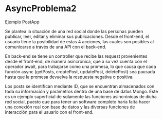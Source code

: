 # AsyncProblema2
Ejemplo PostApp

Se plantea la situación de una red social donde las personas pueden publicar, leer, editar y eliminar sus publicaciones. Desde el front-end, el usuario tiene la posibilidad de estas 4 acciones, las cuales son posibles al comunicarse a través de una API con el back-end.

En back-end se tiene un controller que recibe las request provenientes desde el front-end, de manera asincrónica, que a su vez cuenta con el operador await, para trabajarse como una promesa, lo que causa que cada función async (getPosts, createPost, updatePost, deletePost) sea pausada hasta que la promesa devuelva la respuesta negativa o positiva.

Los posts se identifican mediante ID, que se encuentran almacenados con toda su información y parámetros dentro de una base de datos Mongo.
Este es un ejemplo superficial de solamente las funciones asincrónicas de dicha red social, puesto que para tener un software completo haría falta hacer una conexión real con base de datos y las diversas funciones de interacción para el usuario con el front-end.
